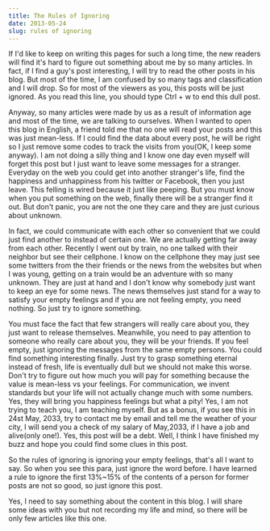 ```yaml
---
title: The Rules of Ignoring
date: 2013-05-24
slug: rules of ignoring
---
```


If I'd like to keep on writing this pages for such a long time, the new readers will find it's hard to figure out something about me by so many articles. In fact, if I find a guy's post interesting, I will try to read the other posts in his blog. But most of the time, I am confused by so many tags and classification and I will drop. So for most of the viewers as you, this posts will be just ignored. As you read this line, you should type Ctrl + w to end this dull post.

Anyway, so many articles were made by us as a result of information age and most of the time, we are talking to ourselves. When I wanted to open this blog in English, a friend told me that no one will read your posts and this was just mean-less. If I could find the data about every post, he will be right so I just remove some codes to track the visits from you(OK, I keep some anyway). I am not doing a silly thing and I know one day even myself will forget this post but I just want to leave some messages for a stranger. Everyday on the web you could get into another stranger's life, find the happiness and unhappiness from his twitter or Facebook, then you just leave. This felling is wired because it just like peeping. But you must know when you put something on the web, finally there will be a stranger find it out. But don't panic, you are not the one they care and they are just curious about unknown. 

In fact, we could communicate with each other so convenient that we could just find another to instead of certain one. We are actually getting far away from each other. Recently I went out by train, no one talked with their neighbor but see their cellphone. I know on the cellphone they may just see some twitters from the their friends or the news from the websites but when I was young, getting on a train would be an adventure with so many unknown. They are just at hand and I don't know why somebody just want to keep an eye for some news. The news themselves just stand for a way to satisfy your empty feelings and if you are not feeling empty, you need nothing. So just try to ignore something.

You must face the fact that few strangers will really care about you, they just want to release themselves. Meanwhile, you need to pay attention to someone who really care about you, they will be your friends. If you feel empty, just ignoring the messages from the same empty persons. You could find something interesting finally. Just try to grasp something eternal instead of fresh, life is eventually dull but we should not make this worse. Don't try to figure out how much you will pay for something because the value is mean-less vs your feelings. For communication, we invent standards but your life will not actually change much with some numbers. Yes, they will bring you happiness feelings but what a pity! Yes, I am not trying to teach you, I am teaching myself. But as a bonus, if you see this in 24st May, 2033, try to contact me by email and tell me the weather of your city, I will send you a check of my salary of May,2033, if I have a job and alive(only one!). Yes, this post will be a debt. Well, I think I have finished my buzz and hope you could find some clues in this post.

So the rules of ignoring is ignoring your empty feelings, that's all I want to say. So when you see this para, just ignore the word before. I have learned a rule to ignore the first 13%~15% of the contents of a person for former posts are not so good, so just ignore this post.

Yes, I need to say something about the content in this blog. I will share some ideas with you but not recording my life and mind, so there will be only few articles like this one.